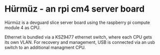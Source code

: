 # Hürmüz - an rpi cm4 server board

Hürmüz is a devguard slice server board using the raspberry pi compute module 4 as CPU.

Ethernet is bundled via a KSZ9477 ethernet switch, where each CPU gets its own VLAN.
For recovery and management, USB is connected via an usb switch to an additional managment CPU.
